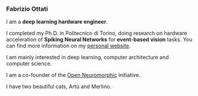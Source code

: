 ### Fabrizio Ottati

I am a **deep learning hardware engineer**. 

I completed my Ph.D. in Politecnico di Torino, doing research on hardware acceleration of **Spiking Neural Networks** for **event-based vision** tasks. 
You can find more information on my [personal website](https://fabrizio.foo). 

I am mainly interested in deep learning, computer architecture and computer science. 

[](onm.png)

I am a co-founder of the [Open Neuromorphic](https://open-neuromorphic.org) initiative. 

[](gattacci.png)

I have two beautiful cats, Artù and Merlino.
